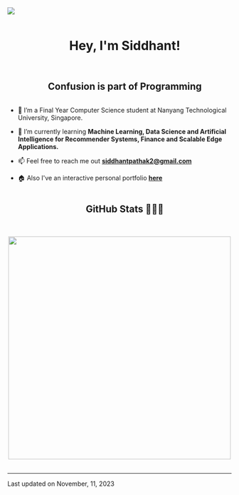 <!---
siddhantpathakk/siddhantpathakk is a ✨ special ✨ repository because its `README.md` (this file) appears on your GitHub profile
You can click the Preview link to take a look at your changes.
--->

<!--horizontal divider(gradiant)-->
<img src="https://user-images.githubusercontent.com/73097560/115834477-dbab4500-a447-11eb-908a-139a6edaec5c.gif">
<!--h1 without bottom border-->
<div id="user-content-toc">
  <ul align="center">
    <summary><h1 style="display: inline-block">Hey, I'm Siddhant!</h1></summary>
  </ul>
</div>


<!--h2 without bottom border-->
<div id="user-content-toc">
  <ul align="center">
    <summary><h2 style="display: inline-block">Confusion is part of Programming</h2></summary>
  </ul>
</div>


<!--Intro start-->
- 🔭 I’m a Final Year Computer Science student at Nanyang Technological University, Singapore.

- 🌱 I’m currently learning **Machine Learning, Data Science and Artificial Intelligence for Recommender Systems, Finance and Scalable Edge Applications.**

- 📫 Feel free to reach me out **siddhantpathak2@gmail.com**

- 🏠 Also I've an interactive personal portfolio **[here](https://siddhantpathakk.github.io)**
<!--Intro end-->
<div id="user-content-toc">
  <ul align="center">
    <summary><h2 style="display: inline-block">GitHub Stats 👨🏻‍💻</h2></summary>
  </ul>
</div>
<br>
<div align="center">
<a href="https://github.com/0xabdulkhalid/">
  <img src="https://github-readme-stats.vercel.app/api?username=siddhantpathakk&include_all_commits=true&count_private=true&show_icons=true&text_color=D3D3D3&bg_color=0,000000,130F40" width="500"/>
</a>
</div>

<br>

----------------------------------------------------------------------
Last updated on November, 11, 2023
